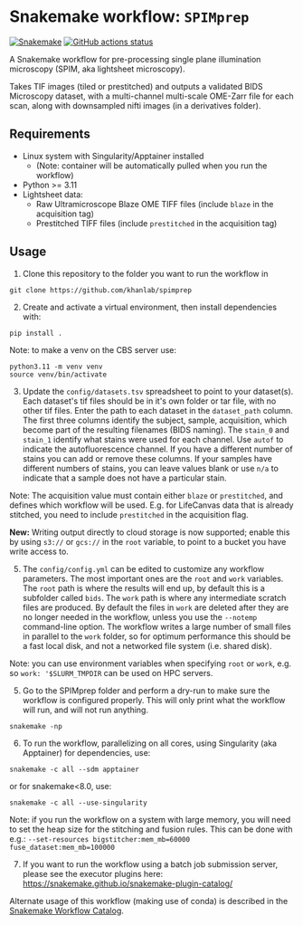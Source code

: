 # Snakemake workflow: `SPIMprep`

[![Snakemake](https://img.shields.io/badge/snakemake-≥6.3.0-brightgreen.svg)](https://snakemake.github.io)
[![GitHub actions status](https://github.com/khanlab/SPIMprep/workflows/Tests/badge.svg?branch=main)](https://github.com/khanlab/SPIMprep/actions?query=branch%3Amain+workflow%3ATests)

<!--intro-start-->

A Snakemake workflow for pre-processing single plane illumination microscopy (SPIM, aka lightsheet microscopy).

Takes TIF images (tiled or prestitched) and outputs a validated BIDS Microscopy dataset, with a multi-channel multi-scale OME-Zarr file for each scan, along with downsampled nifti images (in a derivatives folder). 



## Requirements

 - Linux system with Singularity/Apptainer installed 
    - (Note: container will be automatically pulled when you run the workflow)
 - Python >= 3.11
 - Lightsheet data:
    - Raw Ultramicroscope Blaze OME TIFF files (include `blaze` in the acquisition tag)
    - Prestitched TIFF files (include `prestitched` in the acquisition tag)


## Usage


1. Clone this repository to the folder you want to run the workflow in
```
git clone https://github.com/khanlab/spimprep
```

2. Create and activate a virtual environment, then install dependencies with:
```
pip install .
```
Note: to make a venv on the CBS server use:
```
python3.11 -m venv venv
source venv/bin/activate
```

3. Update the `config/datasets.tsv` spreadsheet to point to your dataset(s). Each dataset's tif files should be in it's own folder or tar file, with no other tif files. Enter the path to each dataset in the `dataset_path` column. The first three columns identify the subject, sample, acquisition, which become part of the resulting filenames (BIDS naming). The `stain_0` and `stain_1` identify what stains were used for each channel. Use `autof` to indicate the autofluorescence channel. If you have a different number of stains you can add or remove these columns. If your samples have different numbers of stains, you can leave values blank or use `n/a` to indicate that a sample does not have a particular stain. 

Note: The acquisition value must contain either `blaze` or `prestitched`, and defines which workflow will be used. E.g. for LifeCanvas data that is already stitched, you need to include `prestitched` in the acquisition flag. 

**New:** Writing output directly to cloud storage is now supported; enable this by using `s3://` or `gcs://` in the `root` variable, to point to a bucket you have write access to. 

5. The `config/config.yml` can be edited to customize any workflow parameters. The most important ones are the `root` and `work` variables. The `root` path is where the results will end up, by default this is a subfolder called `bids`. The `work` path is where any intermediate scratch files are produced. By default the files in `work` are deleted after they are no longer needed in the workflow, unless you use the `--notemp` command-line option. The workflow writes a large number of small files in parallel to the `work` folder, so for optimum performance this should be a fast local disk, and not a networked file system (i.e. shared disk).  

Note: you can use environment variables when specifying `root` or `work`, e.g. so `work: '$SLURM_TMPDIR` can be used on HPC servers. 

5. Go to the SPIMprep folder and perform a dry-run to make sure the workflow is configured properly. This will only print what the workflow will run, and will not run anything.
```
snakemake -np 
```

6.  To run the workflow, parallelizing on all cores, using Singularity (aka Apptainer) for dependencies, use:
```
snakemake -c all --sdm apptainer 
```
or for snakemake<8.0, use:
```
snakemake -c all --use-singularity 
```

Note: if you run the workflow on a system with large memory, you will need to set the heap size for the stitching and fusion rules. This can be done with e.g.: `--set-resources bigstitcher:mem_mb=60000 fuse_dataset:mem_mb=100000`

7. If you want to run the workflow using a batch job submission server, please see the executor plugins here: https://snakemake.github.io/snakemake-plugin-catalog/


Alternate usage of this workflow (making use of conda) is described in the [Snakemake Workflow Catalog](https://snakemake.github.io/snakemake-workflow-catalog?repo=khanlab/SPIMprep).
<!--intro-end-->
